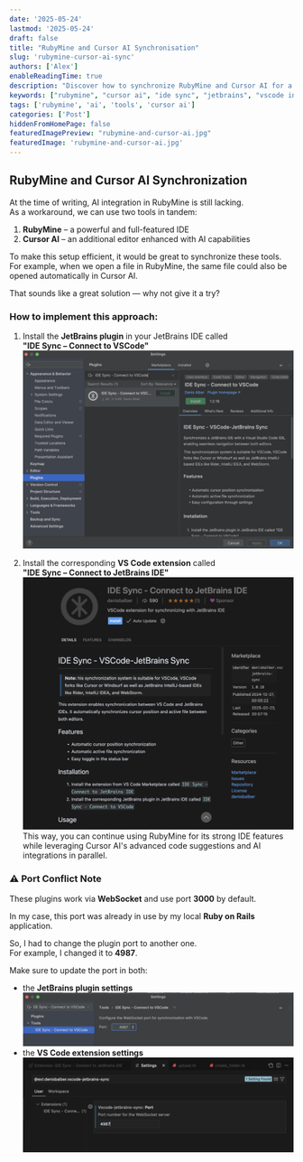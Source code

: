```yaml
---
date: '2025-05-24'
lastmod: '2025-05-24'
draft: false
title: "RubyMine and Cursor AI Synchronisation"
slug: 'rubymine-cursor-ai-sync'
authors: ['Alex']
enableReadingTime: true
description: "Discover how to synchronize RubyMine and Cursor AI for a seamless development workflow using IDE Sync extensions for JetBrains and VS Code."
keywords: ["rubymine", "cursor ai", "ide sync", "jetbrains", "vscode integration", "ai coding tools"]
tags: ['rubymine', 'ai', 'tools', 'cursor ai']
categories: ['Post']
hiddenFromHomePage: false
featuredImagePreview: "rubymine-and-cursor-ai.jpg"
featuredImage: 'rubymine-and-cursor-ai.jpg'
---
```


## RubyMine and Cursor AI Synchronization

At the time of writing, AI integration in RubyMine is still lacking.  
As a workaround, we can use two tools in tandem:

1. **RubyMine** – a powerful and full-featured IDE
2. **Cursor AI** – an additional editor enhanced with AI capabilities

To make this setup efficient, it would be great to synchronize these tools.  
For example, when we open a file in RubyMine, the same file could also be opened automatically in Cursor AI.

That sounds like a great solution — why not give it a try?

### How to implement this approach:

1. Install the **JetBrains plugin** in your JetBrains IDE called  
   **"IDE Sync – Connect to VSCode"**
![ruby mine plugin](ruby-mine-plugin.png)

2. Install the corresponding **VS Code extension** called  
   **"IDE Sync – Connect to JetBrains IDE"**
![vs code plugin](vs-code-plugin.png)
This way, you can continue using RubyMine for its strong IDE features while leveraging Cursor AI's advanced code suggestions and AI integrations in parallel.

### ⚠️ Port Conflict Note

These plugins work via **WebSocket** and use port **3000** by default.

In my case, this port was already in use by my local **Ruby on Rails** application.

So, I had to change the plugin port to another one.  
For example, I changed it to **4987**.

Make sure to update the port in both:

- the **JetBrains plugin settings**
![ruby-mine-change-port](ruby-mine-change-port.png)
- the **VS Code extension settings**
![vs code change port](vs-code-change-port.png)
